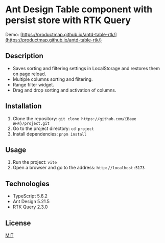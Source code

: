 # Ant Design Table component with persist store with RTK Query

Demo: [https://productmap.github.io/antd-table-rtk/](https://productmap.github.io/antd-table-rtk/)

## Description
* Saves sorting and filtering settings in LocalStorage and restores them on page reload.
* Multiple columns sorting and filtering.
* Range filter widget.
* Drag and drop sorting and activation of columns.

## Installation

1. Clone the repository: `git clone https://github.com/{Ваше имя}/project.git`
2. Go to the project directory: `cd project`
3. Install dependencies: `pnpm install`

## Usage

1. Run the project: `vite`
2. Open a browser and go to the address: `http://localhost:5173`

## Technologies

* TypeScript 5.6.2
* Ant Design 5.21.5
* RTK Query 2.3.0

## License

[MIT](https://opensource.org/licenses/MIT)
